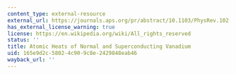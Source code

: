```yaml
---
content_type: external-resource
external_url: https://journals.aps.org/pr/abstract/10.1103/PhysRev.102.656
has_external_license_warning: true
license: https://en.wikipedia.org/wiki/All_rights_reserved
status: ''
title: Atomic Heats of Normal and Superconducting Vanadium
uid: 165e9d2c-5802-4c90-9c8e-2429848eab46
wayback_url: ''
---
```

